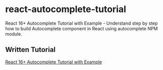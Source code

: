 # react-autocomplete-tutorial
React 16+ Autocomplete Tutorial with Example - Understand step by step how to build Autocomplete component in React using autocomplete NPM module.

## Written Tutorial
[React 16+ Autocomplete Tutorial with Example](https://www.positronx.io/react-autocomplete-tutorial-with-example/)
